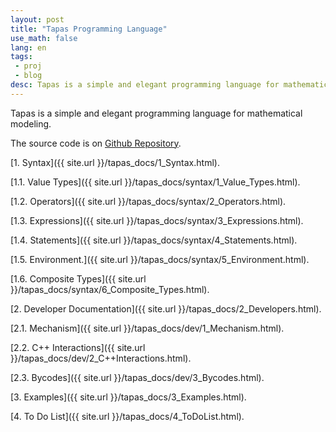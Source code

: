 ```yaml
---
layout: post
title: "Tapas Programming Language"
use_math: false
lang: en
tags:
 - proj
 - blog
desc: Tapas is a simple and elegant programming language for mathematical modeling.
---
```



Tapas is a simple and elegant programming language for mathematical modeling.

<!-- more -->

The source code is on [Github Repository](https://github.com/zhuanglinsheng/tapas).


[1. Syntax]({{ site.url }}/tapas_docs/1_Syntax.html).

&#9;[1.1. Value Types]({{ site.url }}/tapas_docs/syntax/1_Value_Types.html).

&#9;[1.2. Operators]({{ site.url }}/tapas_docs/syntax/2_Operators.html).

&#9;[1.3. Expressions]({{ site.url }}/tapas_docs/syntax/3_Expressions.html).

&#9;[1.4. Statements]({{ site.url }}/tapas_docs/syntax/4_Statements.html).

&#9;[1.5. Environment.]({{ site.url }}/tapas_docs/syntax/5_Environment.html).

&#9;[1.6. Composite Types]({{ site.url }}/tapas_docs/syntax/6_Composite_Types.html).

[2. Developer Documentation]({{ site.url }}/tapas_docs/2_Developers.html).

&#9;[2.1. Mechanism]({{ site.url }}/tapas_docs/dev/1_Mechanism.html).

&#9;[2.2. C++ Interactions]({{ site.url }}/tapas_docs/dev/2_C++Interactions.html).

&#9;[2.3. Bycodes]({{ site.url }}/tapas_docs/dev/3_Bycodes.html).

[3. Examples]({{ site.url }}/tapas_docs/3_Examples.html).

[4. To Do List]({{ site.url }}/tapas_docs/4_ToDoList.html).

